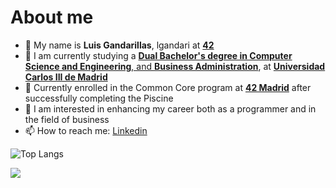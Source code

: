 # About me

- 👋 My name is **Luis Gandarillas**, lgandari at [**42**](https://www.42network.org/)
- 🔭 I am currently studying a [**Dual Bachelor's degree in Computer Science and Engineering**, and **Business Administration**](https://www.uc3m.es/doble-grado/informatica-ade), at [**Universidad Carlos III de Madrid**](https://www.uc3m.es/inicio)
- 🌱 Currently enrolled in the Common Core program at [**42 Madrid**](https://www.42madrid.com) after successfully completing the Piscine
- 🚀 I am interested in enhancing my career both as a programmer and in the field of business
- 📫 How to reach me: [Linkedin](https://www.linkedin.com/in/luis-gandarillas)

![Top Langs](https://github-readme-stats.vercel.app/api/top-langs/?username=lgandarillas&layout=compact)

<p align="left">
  <a href="https://skillicons.dev">
    <img src="https://skillicons.dev/icons?i=c,python,git,github,linux" />
  </a>
</p>
